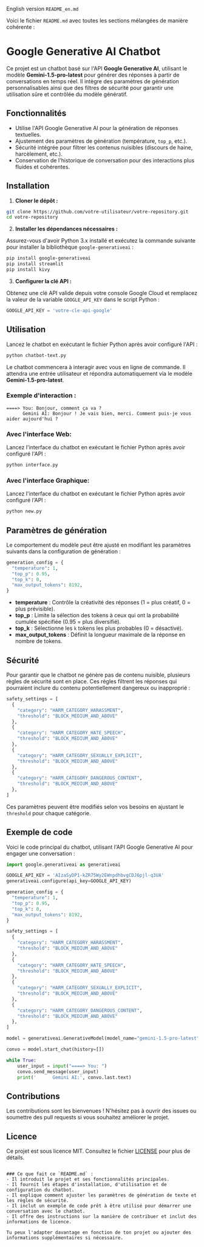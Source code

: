 English version `README_en.md`

Voici le fichier `README.md` avec toutes les sections mélangées de manière cohérente :

# Google Generative AI Chatbot

Ce projet est un chatbot basé sur l'API **Google Generative AI**, utilisant le modèle **Gemini-1.5-pro-latest** pour générer des réponses à partir de conversations en temps réel. Il intègre des paramètres de génération personnalisables ainsi que des filtres de sécurité pour garantir une utilisation sûre et contrôlée du modèle génératif.

## Fonctionnalités

- Utilise l'API Google Generative AI pour la génération de réponses textuelles.
- Ajustement des paramètres de génération (température, `top_p`, etc.).
- Sécurité intégrée pour filtrer les contenus nuisibles (discours de haine, harcèlement, etc.).
- Conservation de l'historique de conversation pour des interactions plus fluides et cohérentes.

## Installation

1. **Cloner le dépôt :**

```bash
git clone https://github.com/votre-utilisateur/votre-repository.git
cd votre-repository
```

2. **Installer les dépendances nécessaires :**

Assurez-vous d'avoir Python 3.x installé et exécutez la commande suivante pour installer la bibliothèque `google-generativeai` :

```bash
pip install google-generativeai
pip install streamlit
pip install kivy
```

3. **Configurer la clé API :**

Obtenez une clé API valide depuis votre console Google Cloud et remplacez la valeur de la variable `GOOGLE_API_KEY` dans le script Python :

```python
GOOGLE_API_KEY = 'votre-cle-api-google'
```

## Utilisation

Lancez le chatbot en exécutant le fichier Python après avoir configuré l'API :

```bash
python chatbot-text.py
```

Le chatbot commencera à interagir avec vous en ligne de commande. Il attendra une entrée utilisateur et répondra automatiquement via le modèle **Gemini-1.5-pro-latest**.

### Exemple d'interaction :

```
====> You: Bonjour, comment ça va ?
      Gemini AI: Bonjour ! Je vais bien, merci. Comment puis-je vous aider aujourd'hui ?
```

### Avec l'interface Web:

Lancez l'interface du chatbot en exécutant le fichier Python après avoir configuré l'API :

```bash
python interface.py
```

### Avec l'interface Graphique:

Lancez l'interface du chatbot en exécutant le fichier Python après avoir configuré l'API :

```bash
python new.py
```

## Paramètres de génération

Le comportement du modèle peut être ajusté en modifiant les paramètres suivants dans la configuration de génération :

```python
generation_config = {
  "temperature": 1,
  "top_p": 0.95,
  "top_k": 0,
  "max_output_tokens": 8192,
}
```

- **temperature** : Contrôle la créativité des réponses (1 = plus créatif, 0 = plus prévisible).
- **top_p** : Limite la sélection des tokens à ceux qui ont la probabilité cumulée spécifiée (0.95 = plus diversifié).
- **top_k** : Sélectionne les `k` tokens les plus probables (0 = désactivé).
- **max_output_tokens** : Définit la longueur maximale de la réponse en nombre de tokens.

## Sécurité

Pour garantir que le chatbot ne génère pas de contenu nuisible, plusieurs règles de sécurité sont en place. Ces règles filtrent les réponses qui pourraient inclure du contenu potentiellement dangereux ou inapproprié :

```python
safety_settings = [
  {
    "category": "HARM_CATEGORY_HARASSMENT",
    "threshold": "BLOCK_MEDIUM_AND_ABOVE"
  },
  {
    "category": "HARM_CATEGORY_HATE_SPEECH",
    "threshold": "BLOCK_MEDIUM_AND_ABOVE"
  },
  {
    "category": "HARM_CATEGORY_SEXUALLY_EXPLICIT",
    "threshold": "BLOCK_MEDIUM_AND_ABOVE"
  },
  {
    "category": "HARM_CATEGORY_DANGEROUS_CONTENT",
    "threshold": "BLOCK_MEDIUM_AND_ABOVE"
  },
]
```

Ces paramètres peuvent être modifiés selon vos besoins en ajustant le `threshold` pour chaque catégorie.

## Exemple de code

Voici le code principal du chatbot, utilisant l'API Google Generative AI pour engager une conversation :

```python
import google.generativeai as generativeai

GOOGLE_API_KEY = 'AIzaSyDP1-kZR75Wy2EWnpdhbvgCDJ6pjl-q3UA'
generativeai.configure(api_key=GOOGLE_API_KEY)

generation_config = {
  "temperature": 1,
  "top_p": 0.95,
  "top_k": 0,
  "max_output_tokens": 8192,
}

safety_settings = [
  {
    "category": "HARM_CATEGORY_HARASSMENT",
    "threshold": "BLOCK_MEDIUM_AND_ABOVE"
  },
  {
    "category": "HARM_CATEGORY_HATE_SPEECH",
    "threshold": "BLOCK_MEDIUM_AND_ABOVE"
  },
  {
    "category": "HARM_CATEGORY_SEXUALLY_EXPLICIT",
    "threshold": "BLOCK_MEDIUM_AND_ABOVE"
  },
  {
    "category": "HARM_CATEGORY_DANGEROUS_CONTENT",
    "threshold": "BLOCK_MEDIUM_AND_ABOVE"
  },
]

model = generativeai.GenerativeModel(model_name="gemini-1.5-pro-latest", generation_config=generation_config, safety_settings=safety_settings)

convo = model.start_chat(history=[])

while True:
    user_input = input("====> You: ")
    convo.send_message(user_input)
    print('      Gemini AI:', convo.last.text)
```

## Contributions

Les contributions sont les bienvenues ! N'hésitez pas à ouvrir des issues ou soumettre des pull requests si vous souhaitez améliorer le projet.

## Licence

Ce projet est sous licence MIT. Consultez le fichier [LICENSE](./LICENSE) pour plus de détails.
```

### Ce que fait ce `README.md` :
- Il introduit le projet et ses fonctionnalités principales.
- Il fournit les étapes d'installation, d'utilisation et de configuration du chatbot.
- Il explique comment ajuster les paramètres de génération de texte et les règles de sécurité.
- Il inclut un exemple de code prêt à être utilisé pour démarrer une conversation avec le chatbot.
- Il offre des instructions sur la manière de contribuer et inclut des informations de licence.

Tu peux l'adapter davantage en fonction de ton projet ou ajouter des informations supplémentaires si nécessaire.